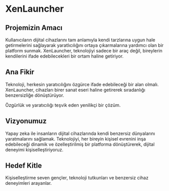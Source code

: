 
# XenLauncher

  



  

## Projemizin Amacı

Kullanıcıların dijital cihazlarını tam anlamıyla kendi tarzlarına uygun hale getirmelerini sağlayarak yaratlıcılığını ortaya çıkarmalarına yardımcı olan bir platform sunmak. XenLauncher, teknolojiyi sadece bir araç değil, bireylerin kendilerini ifade edebilecekleri bir ortam haline getiriyor.
  

## Ana Fikir 

Teknoloji, herkesin yaratıcılığını özgürce ifade edebileceği bir alan olmalı. XenLauncher, cihazları birer sanat eseri haline getirerek sıradanlığı benzersizliğe dönüştürüyor.

Özgürlük ve yaratıcılığı teşvik eden yenilikçi bir çözüm.

  

## Vizyonumuz

Yapay zeka ile insanların dijital cihazlarında kendi benzersiz dünyalarını yaratmalarını sağlamak. Teknolojiyi, her bireyin kişisel evrenini inşa edebileceği dinamik ve özelleştirilmiş bir platforma dönüştürerek, dijital deneyimi kişiselleştiriyoruz.


## Hedef Kitle

Kişiselleştirme seven gençler, teknoloji tutkunları ve benzersiz cihaz deneyimleri arayanlar.
  



  
  

